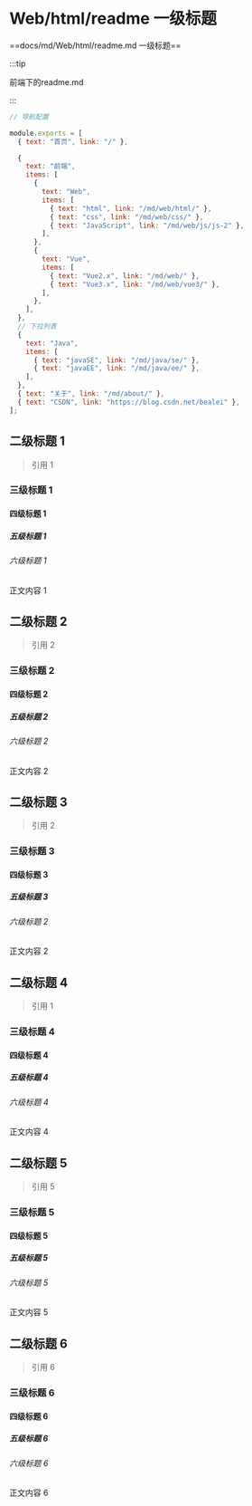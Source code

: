 





# Web/html/readme 一级标题



==docs/md/Web/html/readme.md 一级标题==





:::tip



前端下的readme.md



:::



```js
// 导航配置

module.exports = [
  { text: "首页", link: "/" },

  {
    text: "前端",
    items: [
      {
        text: "Web",
        items: [
          { text: "html", link: "/md/web/html/" },
          { text: "css", link: "/md/web/css/" },
          { text: "JavaScript", link: "/md/web/js/js-2" },
        ],
      },
      {
        text: "Vue",
        items: [
          { text: "Vue2.x", link: "/md/web/" },
          { text: "Vue3.x", link: "/md/web/vue3/" },
        ],
      },
    ],
  },
  // 下拉列表
  {
    text: "Java",
    items: [
      { text: "javaSE", link: "/md/java/se/" },
      { text: "javaEE", link: "/md/java/ee/" },
    ],
  },
  { text: "关于", link: "/md/about/" },
  { text: "CSDN", link: "https://blog.csdn.net/bealei" },
];

```











## 二级标题 1

> 引用 1

### 三级标题 1

#### 四级标题 1

##### 五级标题 1

###### 六级标题 1

正文内容 1







## 二级标题 2

> 引用 2

### 三级标题 2

#### 四级标题 2

##### 五级标题 2

###### 六级标题 2

正文内容 2



## 二级标题 3

> 引用 2

### 三级标题 3

#### 四级标题 3

##### 五级标题 3

###### 六级标题 2

正文内容 2



## 二级标题 4

> 引用 1

### 三级标题 4

#### 四级标题 4

##### 五级标题 4

###### 六级标题 4

正文内容 4











## 二级标题 5

> 引用 5

### 三级标题 5

#### 四级标题 5

##### 五级标题 5

###### 六级标题 5

正文内容 5









## 二级标题 6

> 引用 6

### 三级标题 6

#### 四级标题 6

##### 五级标题 6

###### 六级标题 6

正文内容 6
